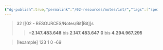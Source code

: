 ```yaml
---
{"dg-publish":true,"permalink":"/02-resources/notes/int/","tags":["speicher","code"],"noteIcon":"","updated":"2025-08-26T16:35:04.653+02:00"}
---
```


>32 [[02 - RESOURCES/Notes/Bit\|Bit]]s
>>**−2.147.483.648** bis **2.147.483.647**
>>**0** bis **4.294.967.295**


>[!example] 
>123
>1
>0
>-69
>